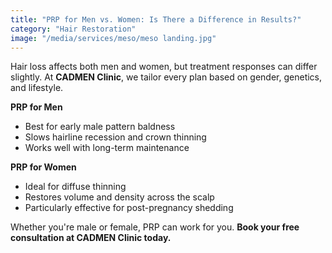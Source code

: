 ```yaml
---
title: "PRP for Men vs. Women: Is There a Difference in Results?"
category: "Hair Restoration"
image: "/media/services/meso/meso landing.jpg"
---
```

Hair loss affects both men and women, but treatment responses can differ
slightly. At **CADMEN Clinic**, we tailor every plan based on gender,
genetics, and lifestyle.

**PRP for Men**

- Best for early male pattern baldness
- Slows hairline recession and crown thinning
- Works well with long-term maintenance

**PRP for Women**

- Ideal for diffuse thinning
- Restores volume and density across the scalp
- Particularly effective for post-pregnancy shedding

Whether you're male or female, PRP can work for you. **Book your free
consultation at CADMEN Clinic today.**
